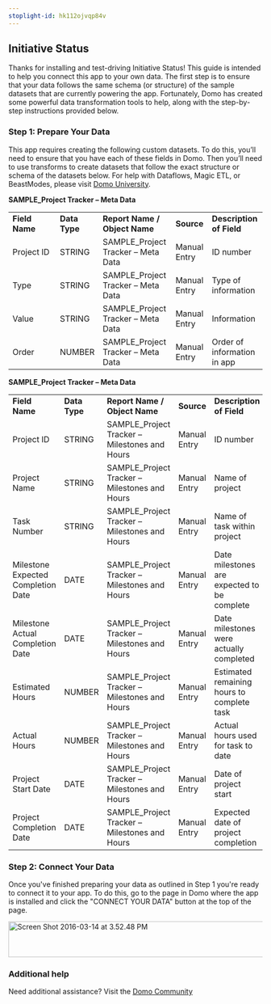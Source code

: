 ```yaml
---
stoplight-id: hk112ojvqp84v
---
```


<div class="col-md-12 content-panel">
                <h2>Initiative Status</h2>
                <p></p><p>Thanks for installing and test-driving&nbsp;Initiative Status! This guide is intended to help you connect this app to your own data. The first step is to ensure that your data follows the same schema (or structure) of the sample datasets that are currently powering the app. Fortunately, Domo has created some powerful data transformation tools to help, along with the step-by-step instructions provided below.</p>
<h3>Step 1: Prepare Your Data</h3>
<p>This app requires creating the following custom datasets. To do this, you’ll need to ensure that you have each of these fields in Domo. Then you’ll need to use transforms to create datasets that follow the exact structure or schema of the datasets below. For help with Dataflows, Magic ETL, or BeastModes, please visit&nbsp;<a href="https://university.domo.com/">Domo University</a>.</p>
<p><strong>SAMPLE_Project Tracker – Meta Data</strong></p>
<table>
<tbody>
<tr>
<td width="78"><strong>Field Name</strong></td>
<td><strong>Data Type</strong></td>
<td><strong>Report Name / Object Name</strong></td>
<td><strong>Source</strong></td>
<td><strong>Description of Field</strong></td>
</tr>
<tr>
<td width="78">Project ID</td>
<td>STRING</td>
<td>SAMPLE_Project Tracker – Meta Data</td>
<td>Manual Entry</td>
<td>ID number</td>
</tr>
<tr>
<td width="78">Type</td>
<td>STRING</td>
<td>SAMPLE_Project Tracker – Meta Data</td>
<td>Manual Entry</td>
<td>Type of information</td>
</tr>
<tr>
<td width="78">Value</td>
<td>STRING</td>
<td>SAMPLE_Project Tracker – Meta Data</td>
<td>Manual Entry</td>
<td>Information</td>
</tr>
<tr>
<td width="78">Order</td>
<td>NUMBER</td>
<td>SAMPLE_Project Tracker – Meta Data</td>
<td>Manual Entry</td>
<td>Order of information in app</td>
</tr>
</tbody>
</table>
<p><strong>SAMPLE_Project Tracker – Meta Data</strong></p>
<table>
<tbody>
<tr>
<td width="78"><strong>Field Name</strong></td>
<td><strong>Data Type</strong></td>
<td><strong>Report Name / Object Name</strong></td>
<td><strong>Source</strong></td>
<td><strong>Description of Field</strong></td>
</tr>
<tr>
<td width="78">Project ID</td>
<td>STRING</td>
<td>SAMPLE_Project Tracker – Milestones and Hours</td>
<td>Manual Entry</td>
<td>ID number</td>
</tr>
<tr>
<td width="78">Project Name</td>
<td>STRING</td>
<td>SAMPLE_Project Tracker – Milestones and Hours</td>
<td>Manual Entry</td>
<td>Name of project</td>
</tr>
<tr>
<td width="78">Task Number</td>
<td>STRING</td>
<td>SAMPLE_Project Tracker – Milestones and Hours</td>
<td>Manual Entry</td>
<td>Name of task within project</td>
</tr>
<tr>
<td width="78">Milestone Expected Completion Date</td>
<td>DATE</td>
<td>SAMPLE_Project Tracker – Milestones and Hours</td>
<td>Manual Entry</td>
<td>Date milestones are expected to be complete</td>
</tr>
<tr>
<td width="78">Milestone Actual Completion Date</td>
<td>DATE</td>
<td>SAMPLE_Project Tracker – Milestones and Hours</td>
<td>Manual Entry</td>
<td>Date milestones were actually completed</td>
</tr>
<tr>
<td width="78">Estimated Hours</td>
<td>NUMBER</td>
<td>SAMPLE_Project Tracker – Milestones and Hours</td>
<td>Manual Entry</td>
<td>Estimated remaining hours to complete task</td>
</tr>
<tr>
<td width="78">Actual Hours</td>
<td>NUMBER</td>
<td>SAMPLE_Project Tracker – Milestones and Hours</td>
<td>Manual Entry</td>
<td>Actual hours used for task to date</td>
</tr>
<tr>
<td width="78">Project Start Date</td>
<td>DATE</td>
<td>SAMPLE_Project Tracker – Milestones and Hours</td>
<td>Manual Entry</td>
<td>Date of project start</td>
</tr>
<tr>
<td width="78">Project Completion Date</td>
<td>DATE</td>
<td>SAMPLE_Project Tracker – Milestones and Hours</td>
<td>Manual Entry</td>
<td>Expected date of project completion</td>
</tr>
</tbody>
</table>
<h3></h3>
<div class="doc-row medium-pad-top">
                <h3 class="doc-row-title">Step 2: Connect Your Data</h3>
                <div class="small-pad-bottom">
                    <p>Once you've finished preparing your data as outlined in Step 1 you're ready to connect it to your app. To do this, go to the page in Domo where the app is installed and click the "CONNECT YOUR DATA" button at the top of the page.</p>
                    <p class="small-pad">
                    <img class="alignnone size-full wp-image-1207" src="https://s3.amazonaws.com/development.domo.com/wp-content/uploads/2016/03/14155707/Screen-Shot-2016-03-14-at-3.52.48-PM1.png" alt="Screen Shot 2016-03-14 at 3.52.48 PM" width="1158" height="71">
                    </p>
                    <div id="ooyalaplayer-IyYTc1MjE61NwLdtrxXvZuhH-dSGbWnR" class="ooyalaplayer"></div>
                    <script>
                        OO.ready(function() {
                            OO.Player.create("ooyalaplayer-IyYTc1MjE61NwLdtrxXvZuhH-dSGbWnR", "IyYTc1MjE61NwLdtrxXvZuhH-dSGbWnR", {
                                height: 380
                            });
                        });
                    </script>
                </div>
                <h3 class="doc-row-title">Additional help</h3>
                <div class="small-pad-bottom">
                    <p>Need additional assistance? Visit the <a href="https://dojo.domo.com">Domo Community</a></p>
                </div>
            </div>
<p></p>            </div>
